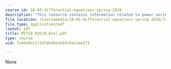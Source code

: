 ```yaml
---
course_id: 18-03-differential-equations-spring-2010
description: "This resource contains information related to power series. \r\n\r\n"
file_location: /coursemedia/18-03-differential-equations-spring-2010/7a44e6ac11147dee0a1e55c6ea1ee373_MIT18_03S10_6sol.pdf
file_type: application/pdf
layout: pdf
title: MIT18_03S10_6sol.pdf
type: course
uid: 7a44e6ac11147dee0a1e55c6ea1ee373

---
```

None